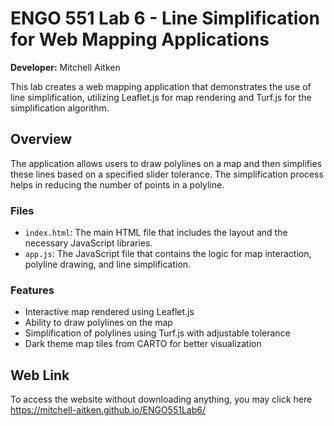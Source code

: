 # ENGO 551 Lab 6 - Line Simplification for Web Mapping Applications
**Developer:** Mitchell Aitken

This lab creates a web mapping application that demonstrates the use of line simplification, utilizing Leaflet.js for map rendering and Turf.js for the simplification algorithm.

## Overview

The application allows users to draw polylines on a map and then simplifies these lines based on a specified slider tolerance. The simplification process helps in reducing the number of points in a polyline.

### Files

- `index.html`: The main HTML file that includes the layout and the necessary JavaScript libraries.
- `app.js`: The JavaScript file that contains the logic for map interaction, polyline drawing, and line simplification.

### Features

- Interactive map rendered using Leaflet.js
- Ability to draw polylines on the map
- Simplification of polylines using Turf.js with adjustable tolerance
- Dark theme map tiles from CARTO for better visualization

## Web Link

To access the website without downloading anything, you may click here https://mitchell-aitken.github.io/ENGO551Lab6/